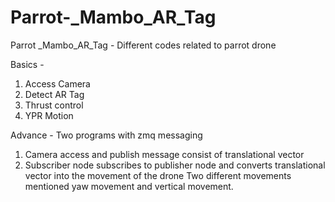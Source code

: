 # Parrot-_Mambo_AR_Tag
Parrot _Mambo_AR_Tag - Different codes related to parrot drone  

Basics - 
1. Access Camera 
2. Detect AR Tag
3. Thrust control
4. YPR Motion 

Advance - 
Two programs with zmq messaging 
1. Camera access and publish message consist of translational vector  
2. Subscriber node subscribes to publisher node and converts translational vector into the movement of the drone 
Two different movements mentioned yaw movement and vertical movement. 

